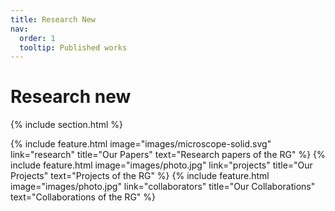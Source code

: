 ```yaml
---
title: Research New
nav:
  order: 1
  tooltip: Published works
---
```


# <i class="fas fa-microscope"></i>Research new
<!--Here are some scientific papers of our research group listed.-->

{% include section.html %}

{%
  include feature.html
  image="images/microscope-solid.svg"
  link="research"
  title="Our Papers"
  text="Research papers of the RG"
%}
{%
  include feature.html
  image="images/photo.jpg"
  link="projects"
  title="Our Projects"
  text="Projects of the RG"
%}
{%
  include feature.html
  image="images/photo.jpg"
  link="collaborators"
  title="Our Collaborations"
  text="Collaborations of the RG"
%}